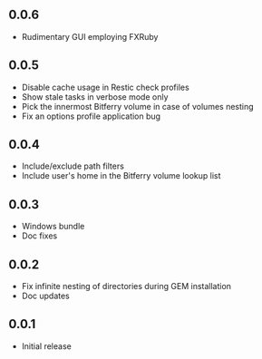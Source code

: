 ## 0.0.6

- Rudimentary GUI employing FXRuby

## 0.0.5

- Disable cache usage in Restic check profiles
- Show stale tasks in verbose mode only
- Pick the innermost Bitferry volume in case of volumes nesting
- Fix an options profile application bug

## 0.0.4

- Include/exclude path filters
- Include user's home in the Bitferry volume lookup list

## 0.0.3

- Windows bundle
- Doc fixes

## 0.0.2

- Fix infinite nesting of directories during GEM installation
- Doc updates

## 0.0.1

- Initial release
